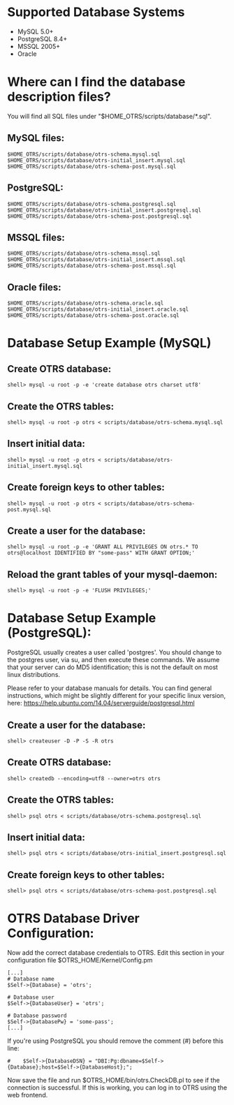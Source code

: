 Supported Database Systems
==========================

- MySQL 5.0+
- PostgreSQL 8.4+
- MSSQL 2005+
- Oracle


Where can I find the database description files?
================================================

You will find all SQL files under "$HOME_OTRS/scripts/database/*.sql".

MySQL files:
----------------
    $HOME_OTRS/scripts/database/otrs-schema.mysql.sql
    $HOME_OTRS/scripts/database/otrs-initial_insert.mysql.sql
    $HOME_OTRS/scripts/database/otrs-schema-post.mysql.sql

PostgreSQL:
----------------
    $HOME_OTRS/scripts/database/otrs-schema.postgresql.sql
    $HOME_OTRS/scripts/database/otrs-initial_insert.postgresql.sql
    $HOME_OTRS/scripts/database/otrs-schema-post.postgresql.sql

MSSQL files:
----------------
    $HOME_OTRS/scripts/database/otrs-schema.mssql.sql
    $HOME_OTRS/scripts/database/otrs-initial_insert.mssql.sql
    $HOME_OTRS/scripts/database/otrs-schema-post.mssql.sql

Oracle files:
----------------
    $HOME_OTRS/scripts/database/otrs-schema.oracle.sql
    $HOME_OTRS/scripts/database/otrs-initial_insert.oracle.sql
    $HOME_OTRS/scripts/database/otrs-schema-post.oracle.sql


Database Setup Example (MySQL)
==============================

Create OTRS database:
---------------------
    shell> mysql -u root -p -e 'create database otrs charset utf8'

Create the OTRS tables:
-----------------------
    shell> mysql -u root -p otrs < scripts/database/otrs-schema.mysql.sql

Insert initial data:
-------------------
    shell> mysql -u root -p otrs < scripts/database/otrs-initial_insert.mysql.sql

Create foreign keys to other tables:
------------------------------------
    shell> mysql -u root -p otrs < scripts/database/otrs-schema-post.mysql.sql

Create a user for the database:
-------------------------------
    shell> mysql -u root -p -e 'GRANT ALL PRIVILEGES ON otrs.* TO otrs@localhost IDENTIFIED BY "some-pass" WITH GRANT OPTION;'

Reload the grant tables of your mysql-daemon:
---------------------------------------------
    shell> mysql -u root -p -e 'FLUSH PRIVILEGES;'


Database Setup Example (PostgreSQL):
====================================

PostgreSQL usually creates a user called 'postgres'. You should change
to the postgres user, via su, and then execute these commands.
We assume that your server can do MD5 identification; this is not
the default on most linux distributions.

Please refer to your database manuals for details. You can find general
instructions, which might be slightly different for your specific linux
version, here: https://help.ubuntu.com/14.04/serverguide/postgresql.html

Create a user for the database:
-------------------------------
    shell> createuser -D -P -S -R otrs

Create OTRS database:
---------------------
    shell> createdb --encoding=utf8 --owner=otrs otrs

Create the OTRS tables:
-----------------------
    shell> psql otrs < scripts/database/otrs-schema.postgresql.sql

Insert initial data:
-------------------
    shell> psql otrs < scripts/database/otrs-initial_insert.postgresql.sql

Create foreign keys to other tables:
------------------------------------
    shell> psql otrs < scripts/database/otrs-schema-post.postgresql.sql


OTRS Database Driver Configuration:
===================================

Now add the correct database credentials to OTRS. Edit this section in your
configuration file $OTRS_HOME/Kernel/Config.pm

    [...]
    # Database name
    $Self->{Database} = 'otrs';

    # Database user
    $Self->{DatabaseUser} = 'otrs';

    # Database password
    $Self->{DatabasePw} = 'some-pass';
    [...]

If you're using PostgreSQL you should remove the comment (#)
before this line:

    #    $Self->{DatabaseDSN} = "DBI:Pg:dbname=$Self->{Database};host=$Self->{DatabaseHost};";

Now save the file and run $OTRS_HOME/bin/otrs.CheckDB.pl to see if the connection
is successful. If this is working, you can log in to OTRS using the web frontend.
